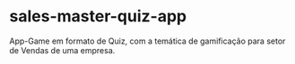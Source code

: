 # sales-master-quiz-app
App-Game em formato de Quiz, com a temática de gamificação para setor de Vendas de uma empresa.
